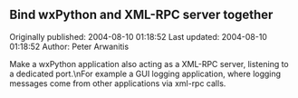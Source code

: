 ## Bind wxPython and XML-RPC server together

Originally published: 2004-08-10 01:18:52
Last updated: 2004-08-10 01:18:52
Author: Peter Arwanitis

Make a wxPython application also acting as a XML-RPC server, listening to a dedicated port.\nFor example a GUI logging application, where logging messages come from other applications via xml-rpc calls.